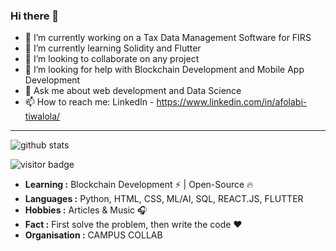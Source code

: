### Hi there 👋
- 🔭 I’m currently working on a Tax Data Management Software for FIRS
- 🌱 I’m currently learning Solidity and Flutter
- 👯 I’m looking to collaborate on any project
- 🤔 I’m looking for help with Blockchain Development and Mobile App Development
- 💬 Ask me about web development and Data Science
- 📫 How to reach me: LinkedIn - https://www.linkedin.com/in/afolabi-tiwalola/



---------------------------------------------------------------------------------------------------------------------------------------------------------------------------------

![github stats](https://github-readme-stats.vercel.app/api?username=tiwa-codes&show_icons=true)

![visitor badge](https://visitor-badge.glitch.me/badge?page_id=Tiwa-codes.visitor-badge&left_text=MyPageVisitors)

-  **Learning :** Blockchain Development :zap: | Open-Source :fire:	
-  **Languages :** Python, HTML, CSS, ML/AI, SQL, REACT.JS, FLUTTER
-  **Hobbies :** Articles & Music :headphones:
-  **Fact :** First solve the problem, then write the code :heart: 
-  **Organisation :** CAMPUS COLLAB
<!--
**tiwa-codes/Tiwa-codes** is a ✨ _special_ ✨ repository because its `README.md` (this file) appears on your GitHub profile.

Here are some ideas to get you started:

- 🔭 I’m currently working on ...
- 🌱 I’m currently learning ...
- 👯 I’m looking to collaborate on ...
- 🤔 I’m looking for help with ...
- 💬 Ask me about ...
- 📫 How to reach me: ...
- 😄 Pronouns: ...
- ⚡ Fun fact: ...
-->

